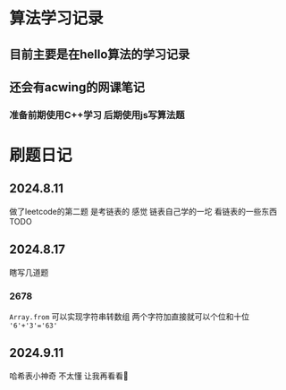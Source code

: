 # 算法学习记录
## 目前主要是在hello算法的学习记录
## 还会有acwing的网课笔记
### 准备前期使用C++学习 后期使用js写算法题

# 刷题日记
## 2024.8.11
做了leetcode的第二题 是考链表的
感觉 链表自己学的一坨 
看链表的一些东西 TODO

## 2024.8.17
瞎写几道题
### 2678
`Array.from` 可以实现字符串转数组
两个字符加直接就可以个位和十位
` '6'+'3'='63' `
## 2024.9.11
哈希表小神奇 不太懂
让我再看看🤔